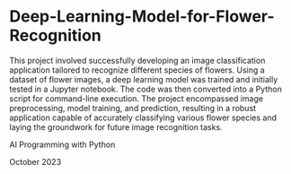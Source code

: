 # Deep-Learning-Model-for-Flower-Recognition

This project involved successfully developing an image classification application tailored to recognize different species of flowers. Using a dataset of flower images, a deep learning model was trained and initially tested in a Jupyter notebook. The code was then converted into a Python script for command-line execution. The project encompassed image preprocessing, model training, and prediction, resulting in a robust application capable of accurately classifying various flower species and laying the groundwork for future image recognition tasks.

AI Programming with Python

October 2023
